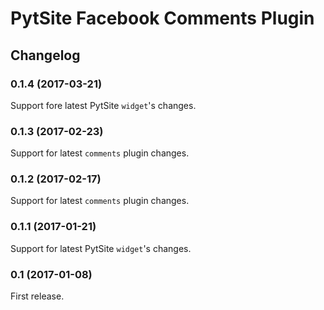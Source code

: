 # PytSite Facebook Comments Plugin


## Changelog


### 0.1.4 (2017-03-21)
Support fore latest PytSite `widget`'s changes.


### 0.1.3 (2017-02-23)
Support for latest `comments` plugin changes.


### 0.1.2 (2017-02-17)
Support for latest `comments` plugin changes.


### 0.1.1 (2017-01-21)
Support for latest PytSite `widget`'s changes.


### 0.1 (2017-01-08)
First release.
